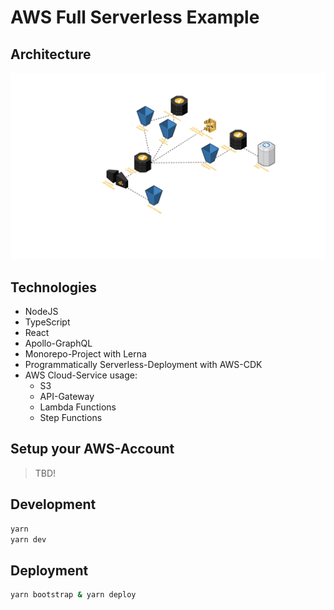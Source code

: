 # AWS Full Serverless Example

## Architecture

![Architecture](./architecture.png)

## Technologies

* NodeJS
* TypeScript
* React
* Apollo-GraphQL
* Monorepo-Project with Lerna
* Programmatically Serverless-Deployment with AWS-CDK
* AWS Cloud-Service usage:
  * S3
  * API-Gateway
  * Lambda Functions
  * Step Functions

## Setup your AWS-Account

> TBD!

## Development

```bash
yarn
yarn dev
```

## Deployment

```bash
yarn bootstrap & yarn deploy
```

